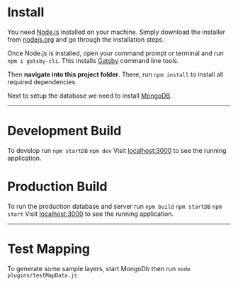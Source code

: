 # Install
You need [Node.js](https://nodejs.org) installed on your machine. Simply download the installer from [nodejs.org](https://nodejs.org) and go through the installation steps.

Once Node.js is installed, open your command prompt or terminal and run `npm i gatsby-cli`. This installs [Gatsby](https://www.gatsbyjs.org/) command line tools. 

Then **navigate into this project folder**. There, run `npm install` to install all required dependencies.

Next to setup the database we need to install [MongoDB](https://docs.mongodb.com/manual/administration/install-on-linux/).

---
# Development Build
To develop run
`npm startDB`
`npm dev`
Visit [localhost:3000](http://localhost:3000) to see the running application.


# Production Build
To run the production database and server run
`npm build`
`npm startDB`
`npm start`
Visit [localhost:3000](http://localhost:3000) to see the running application.





---
# Test Mapping
To generate some sample layers, start MongoDb then run 
`node plugins/testMapData.js`
